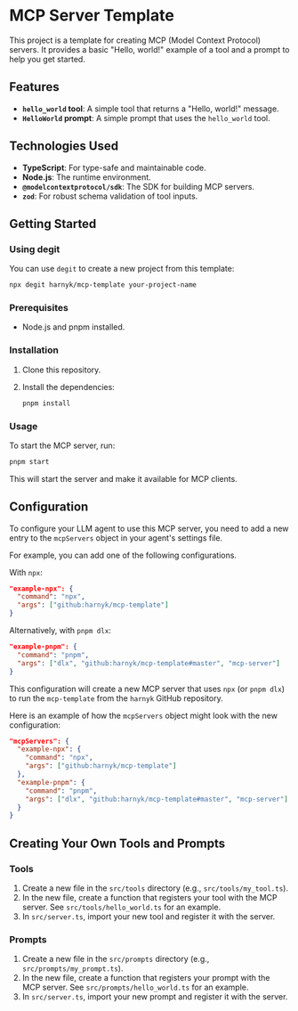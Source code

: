 # MCP Server Template

This project is a template for creating MCP (Model Context Protocol) servers. It provides a basic "Hello, world!" example of a tool and a prompt to help you get started.

## Features

*   **`hello_world` tool**: A simple tool that returns a "Hello, world!" message.
*   **`HelloWorld` prompt**: A simple prompt that uses the `hello_world` tool.

## Technologies Used

*   **TypeScript**: For type-safe and maintainable code.
*   **Node.js**: The runtime environment.
*   **`@modelcontextprotocol/sdk`**: The SDK for building MCP servers.
*   **`zod`**: For robust schema validation of tool inputs.

## Getting Started

### Using degit

You can use `degit` to create a new project from this template:

```bash
npx degit harnyk/mcp-template your-project-name
```

### Prerequisites

*   Node.js and pnpm installed.

### Installation

1.  Clone this repository.
2.  Install the dependencies:

    ```bash
    pnpm install
    ```

### Usage

To start the MCP server, run:

```bash
pnpm start
```

This will start the server and make it available for MCP clients.

## Configuration

To configure your LLM agent to use this MCP server, you need to add a new entry to the `mcpServers` object in your agent's settings file.

For example, you can add one of the following configurations.

With `npx`:
```json
"example-npx": {
  "command": "npx",
  "args": ["github:harnyk/mcp-template"]
}
```

Alternatively, with `pnpm dlx`:
```json
"example-pnpm": {
  "command": "pnpm",
  "args": ["dlx", "github:harnyk/mcp-template#master", "mcp-server"]
}
```

This configuration will create a new MCP server that uses `npx` (or `pnpm dlx`) to run the `mcp-template` from the `harnyk` GitHub repository.

Here is an example of how the `mcpServers` object might look with the new configuration:

```json
"mcpServers": {
  "example-npx": {
    "command": "npx",
    "args": ["github:harnyk/mcp-template"]
  },
  "example-pnpm": {
    "command": "pnpm",
    "args": ["dlx", "github:harnyk/mcp-template#master", "mcp-server"]
  }
}
```

## Creating Your Own Tools and Prompts

### Tools

1.  Create a new file in the `src/tools` directory (e.g., `src/tools/my_tool.ts`).
2.  In the new file, create a function that registers your tool with the MCP server. See `src/tools/hello_world.ts` for an example.
3.  In `src/server.ts`, import your new tool and register it with the server.

### Prompts

1.  Create a new file in the `src/prompts` directory (e.g., `src/prompts/my_prompt.ts`).
2.  In the new file, create a function that registers your prompt with the MCP server. See `src/prompts/hello_world.ts` for an example.
3.  In `src/server.ts`, import your new prompt and register it with the server.